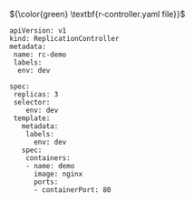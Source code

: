 ${\color{green} \textbf{r-controller.yaml file}}$
````
apiVersion: v1
kind: ReplicationController
metadata:
 name: rc-demo
 labels:
  env: dev

spec:
 replicas: 3
 selector:
    env: dev
 template:
   metadata:
    labels:
      env: dev
   spec:
    containers:
    - name: demo
      image: nginx
      ports:
      - containerPort: 80
````
